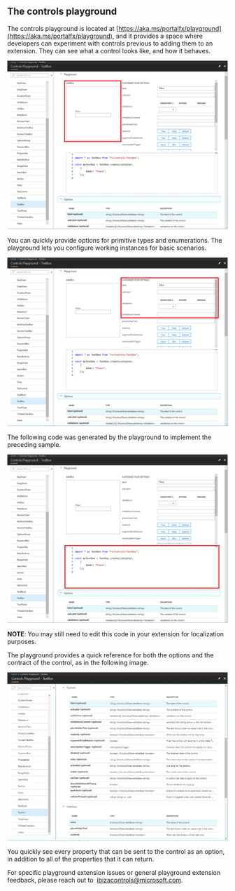 <a name="the-controls-playground"></a>
## The controls playground

The controls playground is located at [https://aka.ms/portalfx/playground](https://aka.ms/portalfx/playground), and it provides a space where developers can experiment with controls previous to adding them to an extension. They can see what a control looks like, and how it behaves.

![alt-text](../media/portalfx-controls/playground1.png "A Working Control in the Playground")

You can quickly provide options for primitive types and enumerations.  The playground lets you configure working instances for basic scenarios.

![alt-text](../media/portalfx-controls/playground2.png "Quick customization of provided samples")

The following code was generated by the playground to implement the preceding sample.

![alt-text](../media/portalfx-controls/playground3.png "Code snippets from the latest programming model")

**NOTE**: You may still need to edit this code in your extension for localization purposes.

The playground provides a quick reference for both the options and the contract of the control, as in the following image.

![alt-text](../media/portalfx-controls/playground_options.png "Control options and Interfaces")

You quickly see every property that can be sent to the control as an option, in addition to all of the properties that it can return.

For specific playground extension issues or general playground extension feedback, please reach out to  <a href="mailto:ibizacontrols@microsoft.com?subject=Playground Extension issues or feedback">ibizacontrols@microsoft.com</a>.

